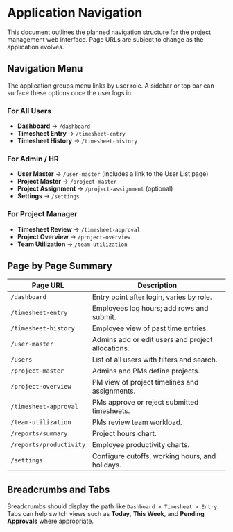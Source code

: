 # Application Navigation

This document outlines the planned navigation structure for the project management web interface. Page URLs are subject to change as the application evolves.

## Navigation Menu

The application groups menu links by user role. A sidebar or top bar can surface these options once the user logs in.

### For All Users
- **Dashboard** → `/dashboard`
- **Timesheet Entry** → `/timesheet-entry`
- **Timesheet History** → `/timesheet-history`

### For Admin / HR
- **User Master** → `/user-master` (includes a link to the User List page)
- **Project Master** → `/project-master`
- **Project Assignment** → `/project-assignment` (optional)
- **Settings** → `/settings`

### For Project Manager
- **Timesheet Review** → `/timesheet-approval`
- **Project Overview** → `/project-overview`
- **Team Utilization** → `/team-utilization`

## Page by Page Summary

| Page URL | Description |
|----------|-------------|
| `/dashboard` | Entry point after login, varies by role. |
| `/timesheet-entry` | Employees log hours; add rows and submit. |
| `/timesheet-history` | Employee view of past time entries. |
| `/user-master` | Admins add or edit users and project allocations. |
| `/users` | List of all users with filters and search. |
| `/project-master` | Admins and PMs define projects. |
| `/project-overview` | PM view of project timelines and assignments. |
| `/timesheet-approval` | PMs approve or reject submitted timesheets. |
| `/team-utilization` | PMs review team workload. |
| `/reports/summary` | Project hours chart. |
| `/reports/productivity` | Employee productivity charts. |
| `/settings` | Configure cutoffs, working hours, and holidays. |

## Breadcrumbs and Tabs

Breadcrumbs should display the path like `Dashboard > Timesheet > Entry`. Tabs can help switch views such as **Today**, **This Week**, and **Pending Approvals** where appropriate.

